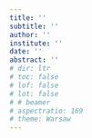 ```yaml
---
title: ''
subtitle: ''
author: ''
institute: ''
date: ''
abstract: ''
# dir: ltr
# toc: false
# lof: false
# lot: false
# # beamer
# aspectratio: 169
# theme: Warsaw
---
```


